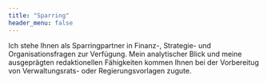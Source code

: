 ```yaml
---
title: "Sparring"
header_menu: false
---
```


Ich stehe Ihnen als Sparringpartner in Finanz-, Strategie- und Organisationsfragen zur Verfügung. Mein analytischer Blick und meine ausgeprägten redaktionellen Fähigkeiten kommen Ihnen bei der Vorbereitug von Verwaltungsrats- oder Regierungsvorlagen zugute.
